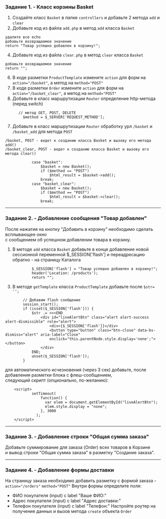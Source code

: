 ### Задание 1. - Класс корзины Basket

1. Создайте класс `Basket` в папке `controllers` и добавьте 2 метода `add` и `clear`
2. Добавьте код из файла `add.php` в метод `add` класса `Basket`
```
удалите все echo
добавьте возвращаемое значение
return "Товар успешно добавлен в корзину!";
```
4. Добавьте код из файла `clear.php` в метод `clear` класса `Basket`
```
добавьте возвращаемое значение
return "";
```
6. В коде разметки `ProductTemplate` измените `action` для форм на `action="/basket"`, а метод на `method="POST"`
7. В коде разметки `Order` измените `action` для форм на `action="/basket_clear"`, а метод на `method="POST"`
8. Добавьте в класс маршрутизации `Router` определение http-метода (перед switch)
```
      // метод GET, POST, DELETE
    	$method = $_SERVER['REQUEST_METHOD'];
```
7. Добавьте в класс маршрутизации `Router` обработку урл `/basket` и `/basket_add` для метода `POST`
```
/basket, POST - ведет к созданию класса Basket и вызову его метода add()
/basket_clear, POST - ведет к созданию класса Basket и вызову его метода clear()

            case "basket":
                $basket = new Basket();
                if ($method == "POST")
                    $html_result = $basket->add();
                break;   
            case "basket_clear":
                $basket = new Basket();
                if ($method == "POST")
                    $html_result = $basket->clear();
                break;   
```
<hr>

### Задание 2. - Добавление сообщения "Товар добавлен"

После нажатия на кнопку "Добавить в корзину" необходимо сделать всплывающее окно  
с сообщением об успешном добавлении товара в корзину.

1. В методе `add` класса `Basket` добавьте в конце добавление новой сессионной переменной $_SESSION['flash']
и переадресацию обратно - на страницу Каталога 
```
            $_SESSION['flash'] = "Товар успешно добавлен в корзину!";
            header('Location: /products');
            return "";
```
3. В методе `getTemplate` класса `ProductTemplate` добавьте после `$str= '';`
```
        // Добавим flash сообщение
        session_start();
        if (isset($_SESSION['flash'])) {
            $str .= <<<END
                <div id="liveAlertBtn" class="alert alert-success alert-dismissible" role="alert">
                    <div>{$_SESSION['flash']}</div>
                    <button type="button" class="btn-close" data-bs-dismiss="alert" aria-label="Close"
                    onclick="this.parentNode.style.display='none';"></button>
                </div>
            END;
            unset($_SESSION['flash']);
        }
```
для автоматического исчезновения (через 3 сек) добавьте, после добавления разметки блока с флеш-сообщением,  
следующий скрипт (опционально, по-желанию):
```
    <script>
            setTimeout(
                function() {
                  var elem = document.getElementById("liveAlertBtn");
                  elem.style.display = "none";
                }, 3000
              );
    </script>
```
<hr>

### Задание 3. - Добавление строки "Общая сумма заказа"

Добавьте суммирование для заказа (Order) всех товаров в Корзине  
и вывод строки "Общая сумма заказа" в разметку "Создание заказа".  
<hr>

### Задание 4. - Добавление формы доставки 

На страницу заказа необходимо добавить разметку с формой заказа - `action="/orders"` `method="POST"`
Внутри формы определите поля:
- ФИО покупателя (input) c label "Ваше ФИО:"
- Адрес покупателя (input) c label "Адрес доставки:"
- Телефон покупателя (input) c label "Телефон:"
Настройте роутер на получение данных и вызов метода `create` объекта `Order`
